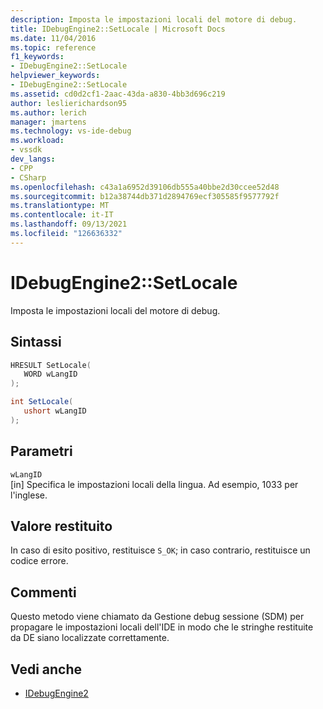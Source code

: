 ```yaml
---
description: Imposta le impostazioni locali del motore di debug.
title: IDebugEngine2::SetLocale | Microsoft Docs
ms.date: 11/04/2016
ms.topic: reference
f1_keywords:
- IDebugEngine2::SetLocale
helpviewer_keywords:
- IDebugEngine2::SetLocale
ms.assetid: cd0d2cf1-2aac-43da-a830-4bb3d696c219
author: leslierichardson95
ms.author: lerich
manager: jmartens
ms.technology: vs-ide-debug
ms.workload:
- vssdk
dev_langs:
- CPP
- CSharp
ms.openlocfilehash: c43a1a6952d39106db555a40bbe2d30ccee52d48
ms.sourcegitcommit: b12a38744db371d2894769ecf305585f9577792f
ms.translationtype: MT
ms.contentlocale: it-IT
ms.lasthandoff: 09/13/2021
ms.locfileid: "126636332"
---
```

# <a name="idebugengine2setlocale"></a>IDebugEngine2::SetLocale
Imposta le impostazioni locali del motore di debug.

## <a name="syntax"></a>Sintassi

```cpp
HRESULT SetLocale( 
   WORD wLangID
);
```

```csharp
int SetLocale( 
   ushort wLangID
);
```

## <a name="parameters"></a>Parametri
`wLangID`\
[in] Specifica le impostazioni locali della lingua. Ad esempio, 1033 per l'inglese.

## <a name="return-value"></a>Valore restituito
 In caso di esito positivo, restituisce `S_OK`; in caso contrario, restituisce un codice errore.

## <a name="remarks"></a>Commenti
 Questo metodo viene chiamato da Gestione debug sessione (SDM) per propagare le impostazioni locali dell'IDE in modo che le stringhe restituite da DE siano localizzate correttamente.

## <a name="see-also"></a>Vedi anche
- [IDebugEngine2](../../../extensibility/debugger/reference/idebugengine2.md)
